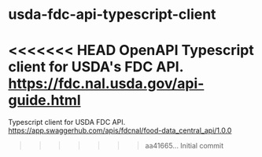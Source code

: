 # usda-fdc-api-typescript-client
<<<<<<< HEAD
OpenAPI Typescript client for USDA's FDC API. https://fdc.nal.usda.gov/api-guide.html
=======
Typescript client for USDA FDC API. https://app.swaggerhub.com/apis/fdcnal/food-data_central_api/1.0.0
>>>>>>> aa41665... Initial commit
